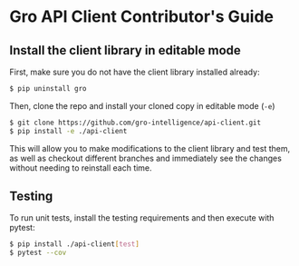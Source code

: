# Gro API Client Contributor's Guide

## Install the client library in editable mode

First, make sure you do not have the client library installed already:

```sh
$ pip uninstall gro
```

Then, clone the repo and install your cloned copy in editable mode (`-e`)

```sh
$ git clone https://github.com/gro-intelligence/api-client.git
$ pip install -e ./api-client
```

This will allow you to make modifications to the client library and test them, as well as checkout different branches and immediately see the changes without needing to reinstall each time.

## Testing

To run unit tests, install the testing requirements and then execute with pytest:

```sh
$ pip install ./api-client[test]
$ pytest --cov
```